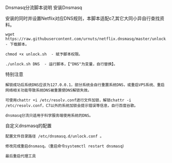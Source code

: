 Dnsmasq分流脚本说明
安装Dnsmasq

安装的同时并设置Netflix对应DNS规则，本脚本适配c7,其它大同小异自行查找资料。

    wget https://raw.githubusercontent.com/urnuts/netflix.dnsmasq/master/unlock.sh  - 下载脚本。

    chmod +x unlock.sh  - 赋予脚本权限。

    ./unlock.sh DNS  - 运行脚本，【"DNS"为变量，自行替换】。

特别注意

    解锁成功后系统DNS应该为127.0.0.1，部分系统会自行重置系统DNS，或重启VPS系统、重启网络相关功能导致系统DNS被重置使DNS解锁失效。

    可使用chattr +i /etc/resolv.conf进行文件加锁，解锁chattr -i /etc/resolv.conf，C7以外的系统加锁会提示错误等信息，自行百度谷歌。

    dnsmasq分流只适用于科学服务端使用系统的DNS。

自定义dnsmasq的配置

    配置文件目录路径 /etc/dnsmasq.d/unlock.conf 。

    修改完成重启dnsmasq。（重启命令systemctl restart dnsmasq）

    最后重启代理工具

